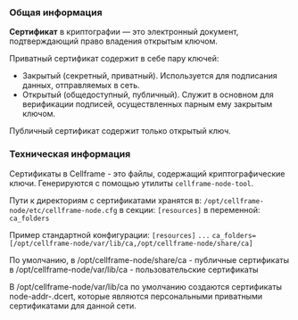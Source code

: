 ### Общая информация

**Сертификат** в криптографии — это электронный документ, подтверждающий право владения открытым ключом.

Приватный сертификат содержит в себе пару ключей:

- Закрытый (секретный, приватный). Используется для подписания данных, отправляемых в сеть.
- Открытый (общедоступный, публичный). Служит в основном для верификации подписей, осуществленных парным ему закрытым ключом.

Публичный сертификат содержит только открытый ключ.
### Техническая информация

Сертификаты в Cellframe - это файлы, содержащий криптографические ключи. Генерируются с помощью утилиты `cellframe-node-tool`.

Пути к директориям с сертификатами хранятся в:
`/opt/cellframe-node/etc/cellframe-node.cfg`
в секции: `[resources]`
в переменной: `ca_folders`

Пример стандартной конфигурации:
`[resources]`
`...`
`ca_folders=[/opt/cellframe-node/var/lib/ca,/opt/cellframe-node/share/ca]`

По умолчанию, в /opt/cellframe-node/share/ca - публичные сертификаты
в  /opt/cellframe-node/var/lib/ca - пользовательские сертификаты

В /opt/cellframe-node/var/lib/ca по умолчанию создаются сертификаты
node-addr-<net-name>.dcert, которые являются персональными приватными сертификатами для данной сети.